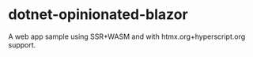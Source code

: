 # dotnet-opinionated-blazor
A web app sample using SSR+WASM and with htmx.org+hyperscript.org support.
